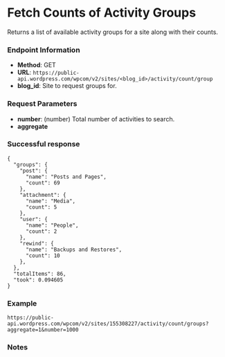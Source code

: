 # Fetch Counts of Activity Groups

Returns a list of available activity groups for a site along with their counts.

### Endpoint Information

- __Method__: GET
- __URL__: `https://public-api.wordpress.com/wpcom/v2/sites/<blog_id>/activity/count/group`
- __blog_id__: Site to request groups for.

### Request Parameters

- __number__: (number) Total number of activities to search.
- __aggregate__

### Successful response

```
{
  "groups": {
    "post": {
      "name": "Posts and Pages",
      "count": 69
    },
    "attachment": {
      "name": "Media",
      "count": 5
    },
    "user": {
      "name": "People",
      "count": 2
    },
    "rewind": {
      "name": "Backups and Restores",
      "count": 10
    },
  },
  "totalItems": 86,
  "took": 0.094605
}
```

### Example

`https://public-api.wordpress.com/wpcom/v2/sites/155308227/activity/count/groups?aggregate=1&number=1000`

### Notes



